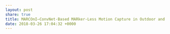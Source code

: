 ```yaml
---
layout: post
share: true
title: MARCOnI—ConvNet-Based MARker-Less Motion Capture in Outdoor and Indoor Scenes
date: 2018-03-26 17:04:32 +0000
---
```

